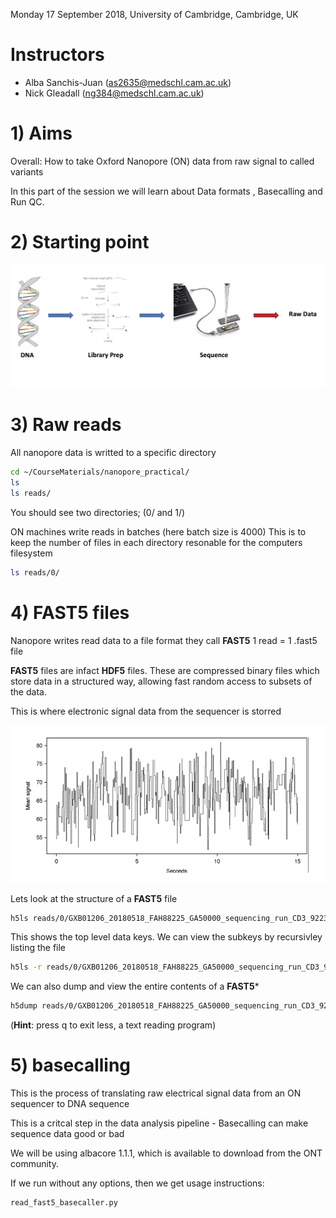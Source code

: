 
Monday 17 September 2018, University of Cambridge, Cambridge, UK

# Instructors

  * Alba Sanchis-Juan (as2635@medschl.cam.ac.uk) 
  * Nick Gleadall (ng384@medschl.cam.ac.uk) 
  
# 1) Aims

  Overall: How to take Oxford Nanopore (ON) data from raw signal to called variants
  
  In this part of the session we will learn about Data formats , Basecalling and Run QC. 
    
 # 2) Starting point
 
  ![ image 1 ](https://github.com/ngleadall/train_malta_nanopore/blob/master/images/img_1.png)
  
 # 3) Raw reads
 
 All nanopore data is writted to a specific directory
 
 ```sh 
 cd ~/CourseMaterials/nanopore_practical/
 ls 
 ls reads/ 
 ```
 
 You should see two directories; (0/ and 1/)
 
 ON machines write reads in batches (here batch size is 4000) 
 This is to keep the number of files in each directory resonable for the computers filesystem 
 
 ```sh
 ls reads/0/ 
 ```
 # 4) FAST5 files 
 
 Nanopore writes read data to a file format they call **FAST5**
 1 read = 1 .fast5 file 
 
 **FAST5** files are infact **HDF5** files. These are compressed binary files which store data in a structured way, allowing fast random access to subsets of the data. 
 
 This is where electronic signal data from the sequencer is storred
 
 ![ image 2 ](https://github.com/ngleadall/train_malta_nanopore/blob/master/images/img_2.png)
 
 Lets look at the structure of a  **FAST5** file 
 ```sh
 h5ls reads/0/GXB01206_20180518_FAH88225_GA50000_sequencing_run_CD3_92236_read_9998_ch_295_strand.fast5
 ```
 
 This shows the top level data keys. We can view the subkeys by recursivley listing the file 
 ```sh 
 h5ls -r reads/0/GXB01206_20180518_FAH88225_GA50000_sequencing_run_CD3_92236_read_9998_ch_295_strand.fast5
 ```
 
  We can also dump and view the entire contents of a **FAST5*** 
 ```sh
 h5dump reads/0/GXB01206_20180518_FAH88225_GA50000_sequencing_run_CD3_92236_read_9998_ch_295_strand.fast5 | less 
 ```
 (**Hint**: press q to exit less, a text reading program) 
 
 # 5) basecalling 
 This is the process of translating raw electrical signal data from an ON sequencer to DNA sequence 
 
 This is a critcal step in the data analysis pipeline - Basecalling can make sequence data good or bad 
 
 
 
  
  
  
  
  
  
  
  
  
  
  
  
  
  
We will be using albacore 1.1.1, which is available to download from the ONT community.

If we run without any options, then we get usage instructions:

```sh
read_fast5_basecaller.py
```
  

